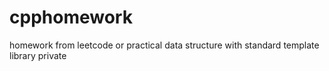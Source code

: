 # cpphomework
homework from leetcode or practical data structure with standard template library
private

